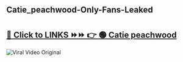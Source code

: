 
 ## Catie_peachwood-Only-Fans-Leaked

# <h2><a href="https://clipsfans.com/Catie_peachwood&ref=git">🔗 Click to LINKS ⏩⏩ 👉 🟢 Catie peachwood </a></h2>

<a href="https://clipsfans.com/Catie_peachwood&ref=git" rel="nofollow" data-target="animated-image.originalLink"><img src="https://i.ibb.co.com/xMMVF88/686577567.gif" alt="Viral Video Original" style="max-width: 100%; display: inline-block;" data-target="animated-image.originalImage"></a>
